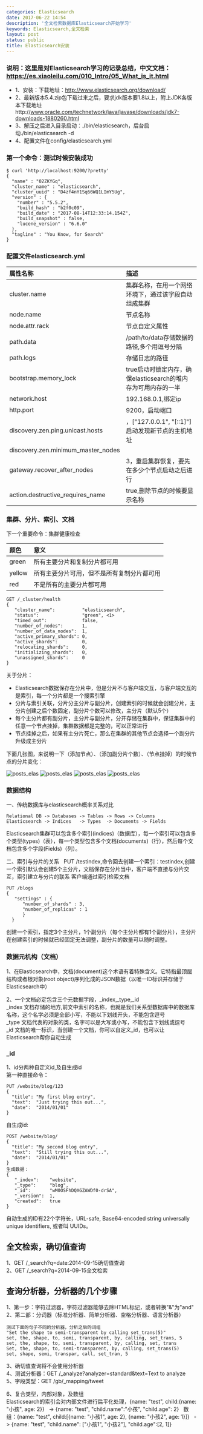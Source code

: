 ```yaml
---
categories: Elasticsearch
date: 2017-06-22 14:54
description: '全文检索数据库Elasticsearch开始学习'
keywords: Elasticsearch,全文检索
layout: post
status: public
title: Elasticsearch安装
---
```


### 说明：这里是对Elasticsearch学习的记录总结，中文文档：https://es.xiaoleilu.com/010_Intro/05_What_is_it.html  
- 1、安装：下载地址：http://www.elasticsearch.org/download/  
- 2、最新版本5.4.zip包下载过来之后，要求jdk版本要1.8以上，附上JDK各版本下载地址http://www.oracle.com/technetwork/java/javase/downloads/jdk7-downloads-1880260.html  
- 3、解压之后进入目录启动：./bin/elasticsearch，后台启动./bin/elasticsearch -d  
- 4、配置文件在config/elasticsearch.yml  

### 第一个命令：测试时候安装成功
```
$ curl 'http://localhost:9200/?pretty'
{
  "name" : "02ZKYGq",
  "cluster_name" : "elasticsearch",
  "cluster_uuid" : "D4zf4nY1Sq66WQ1LImY5Ug",
  "version" : {
    "number" : "5.5.2",
    "build_hash" : "b2f0c09",
    "build_date" : "2017-08-14T12:33:14.154Z",
    "build_snapshot" : false,
    "lucene_version" : "6.6.0"
  },
  "tagline" : "You Know, for Search"
}
```

### 配置文件elasticsearch.yml
|属性名称                |描述            |
|:----------------------|:--------------|
|cluster.name           |集群名称，在用一个网络环境下，通过该字段自动组成集群 |
|node.name              |节点名称         |
|node.attr.rack         |节点自定义属性    |
|path.data              |/path/to/data存储数据的路径,多个用逗号分隔|
|path.logs              |存储日志的路径    |
|bootstrap.memory_lock  |true启动时锁定内存，确保elasticsearch的堆内存为可用内存的一半    |
|network.host           |192.168.0.1,绑定ip   |
|http.port              |9200，启动端口      |
|discovery.zen.ping.unicast.hosts|，["127.0.0.1", "[::1]"]启动发现新节点的主机地址 |
|discovery.zen.minimum_master_nodes|                        |
|gateway.recover_after_nodes    |3，重启集群恢复，要先在多少个节点启动之后进行|
|action.destructive_requires_name|true,删除节点的时候要显示名称  |

### 集群、分片、索引、文档
下一个重要命令：集群健康检查

|颜色         |意义            |
|:-----------|:--------------|
|green       |所有主要分片和复制分片都可用    |
|yellow      |所有主要分片可用，但不是所有复制分片都可用 |
|red         |不是所有的主要分片都可用      |

```
GET /_cluster/health
{
   "cluster_name":          "elasticsearch",
   "status":                "green", <1>
   "timed_out":             false,
   "number_of_nodes":       1,
   "number_of_data_nodes":  1,
   "active_primary_shards": 0,
   "active_shards":         0,
   "relocating_shards":     0,
   "initializing_shards":   0,
   "unassigned_shards":     0
}
```

关于分片：

- Elasticsearch数据保存在分片中，但是分片不与客户端交互，与客户端交互的是索引，每一个分片都是一个搜索引擎
- 分片与索引关联，分片分主分片与副分片，创建索引的时候就会创建分片，主分片创建之后个数固定，副分片个数可以修改，主分片（默认5个）
- 每个主分片都有副分片，主分片与副分片，分开存储在集群中，保证集群中的任意一个节点挂掉，集群数据都是完整的，可以正常进行
- 节点挂掉之后，如果有主分片死亡，那么在集群的其他节点会选择一个副分片升级成主分片

下面几张图，来说明一下（添加节点）、（添加副分片个数）、（节点挂掉）的时候节点的分片变化：

![posts_elas](http://chenrd.me/images/posts/elas_0203.png)
![posts_elas](http://chenrd.me/images/posts/elas_0204.png)
![posts_elas](http://chenrd.me/images/posts/elas_0205.png)
![posts_elas](http://chenrd.me/images/posts/elas_0206.png)


### 数据结构
一、传统数据库与elasticsearch概率关系对比  
    
    Relational DB -> Databases -> Tables -> Rows -> Columns
    Elasticsearch -> Indices   -> Types  -> Documents -> Fields

Elasticsearch集群可以包含多个索引(indices)（数据库），每一个索引可以包含多个类型(types)（表），每一个类型包含多个文档(documents)（行），然后每个文档包含多个字段(Fields)（列）。

二、索引与分片的关系  
PUT /testindex,命令回去创建一个索引：testindex,创建一个索引默认会创建5个主分片，文档保存在分片当中，客户端不直接与分片交互，索引建立与分片的联系
客户端通过索引检索文档  

    PUT /blogs
    {
       "settings" : {
          "number_of_shards" : 3,
          "number_of_replicas" : 1
          }
      }  

创建一个索引，指定3个主分片，1个副分片（每个主分片都有1个副分片），主分片在创建索引的时候就已经固定无法调整，副分片的数量可以随时调整。



### 数据元机构（文档）  
1、在Elasticsearch中，文档(document)这个术语有着特殊含义。它特指最顶层结构或者根对象(root object)序列化成的JSON数据（以唯一ID标识并存储于Elasticsearch中）  

2、一个文档必定包含三个元数据字段，_index,_type,_id  
_index	文档存储的地方,前文中索引的名称，也就是我们关系型数据库中的数据库名称，这个名字必须是全部小写，不能以下划线开头，不能包含逗号  
_type	文档代表的对象的类，名字可以是大写或小写，不能包含下划线或逗号  
_id	文档的唯一标识，当创建一个文档，你可以自定义_id，也可以让Elasticsearch帮你自动生成  


### _id  
1、id分两种自定义id,及自生成id  
第一种直接命令：

    PUT /website/blog/123
    {
      "title": "My first blog entry",
      "text":  "Just trying this out...",
      "date":  "2014/01/01"
    }

自生成id:

    POST /website/blog/
    {
      "title": "My second blog entry",
      "text":  "Still trying this out...",
      "date":  "2014/01/01"
    }
    生成数据：
    {
       "_index":    "website",
       "_type":     "blog",
       "_id":       "wM0OSFhDQXGZAWDf0-drSA",
       "_version":  1,
       "created":   true
    }

自动生成的ID有22个字符长，URL-safe, Base64-encoded string universally unique identifiers, 或者叫 UUIDs。



## 全文检索，确切值查询  
1、GET /_search?q=date:2014-09-15确切值查询  
2、GET /_search?q=2014-09-15全文检索  

## 查询分析器，分析器的几个步骤  
1、第一步：字符过滤器，字符过滤器能够去除HTML标记，或者转换"&"为"and"  
2、第二部：分词器（标准分析器、简单分析器、空格分析器、语言分析器）  

    测试下面的句子不同的分析器，分析之后的词组
    "Set the shape to semi-transparent by calling set_trans(5)"
    set, the, shape, to, semi, transparent, by, calling, set_trans, 5
    set, the, shape, to, semi, transparent, by, calling, set, trans
    Set, the, shape, to, semi-transparent, by, calling, set_trans(5)
    set, shape, semi, transpar, call, set_tran, 5
    
3、确切值查询将不会使用分析器  
4、测试分析器：GET /_analyze?analyzer=standard&text=Text to analyze  
5、字段类型：GET /gb/_mapping/tweet  

6、复合类型，内部对象，及数组  
Elasticsearch的索引会对内部文件进行扁平化处理，{name: "test", child:{name: "小孩", age: 2}}  
-> {name: "test", "child.name":"小孩", "child.age": 2}  
数组：{name: "test", child:[{name: "小孩1", age: 2}, {name: "小孩2", age: 1}]}  
-> {name: "test", "child.name": ["小孩1", "小孩2"], "child.age":[2, 1]}  



